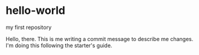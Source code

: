 # hello-world
my first repository

Hello, there. This is me writing a commit message to describe me changes.
I'm doing this following the starter's guide.
